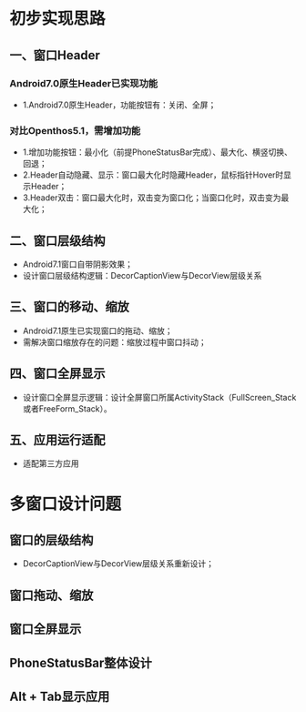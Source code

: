 # 初步实现思路

## 一、窗口Header

### Android7.0原生Header已实现功能
  - 1.Android7.0原生Header，功能按钮有：关闭、全屏；
### 对比Openthos5.1，需增加功能
  - 1.增加功能按钮：最小化（前提PhoneStatusBar完成）、最大化、横竖切换、回退；
  - 2.Header自动隐藏、显示：窗口最大化时隐藏Header，鼠标指针Hover时显示Header；
  - 3.Header双击：窗口最大化时，双击变为窗口化；当窗口化时，双击变为最大化；

## 二、窗口层级结构
  - Android7.1窗口自带阴影效果；
  - 设计窗口层级结构逻辑：DecorCaptionView与DecorView层级关系

## 三、窗口的移动、缩放
  - Android7.1原生已实现窗口的拖动、缩放；
  - 需解决窗口缩放存在的问题：缩放过程中窗口抖动；

## 四、窗口全屏显示
  - 设计窗口全屏显示逻辑：设计全屏窗口所属ActivityStack（FullScreen_Stack或者FreeForm_Stack）。

## 五、应用运行适配
  - 适配第三方应用

# 多窗口设计问题

## 窗口的层级结构
  - DecorCaptionView与DecorView层级关系重新设计；

## 窗口拖动、缩放

## 窗口全屏显示

## PhoneStatusBar整体设计

## Alt + Tab显示应用
